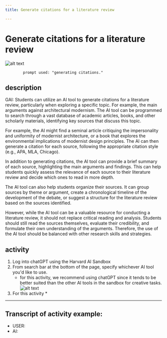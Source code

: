 ```yaml
---
title: Generate citations for a literature review

---
```


# Generate citations for a literature review

![alt text](https://files.slack.com/files-pri/T0HTW3H0V-F060HNWQDKQ/oue.png?pub_secret=e26401e401)

            prompt used: "generating citations."
            
## description
GAI: Students can utilize an AI tool to generate citations for a literature review, particularly when exploring a specific topic. For example, the main arguments against architectural modernism. The AI tool can be programmed to search through a vast database of academic articles, books, and other scholarly materials, identifying key sources that discuss this topic.

For example, the AI might find a seminal article critiquing the impersonality and uniformity of modernist architecture, or a book that explores the environmental implications of modernist design principles. The AI can then generate a citation for each source, following the appropriate citation style (e.g., APA, MLA, Chicago).

In addition to generating citations, the AI tool can provide a brief summary of each source, highlighting the main arguments and findings. This can help students quickly assess the relevance of each source to their literature review and decide which ones to read in more depth.

The AI tool can also help students organize their sources. It can group sources by theme or argument, create a chronological timeline of the development of the debate, or suggest a structure for the literature review based on the sources identified.

However, while the AI tool can be a valuable resource for conducting a literature review, it should not replace critical reading and analysis. Students should still read the sources themselves, evaluate their credibility, and formulate their own understanding of the arguments. Therefore, the use of the AI tool should be balanced with other research skills and strategies.


## activity
1. Log into chatGPT using the Harvard AI Sandbox
2. From search bar at the bottom of the page, specify whichever AI tool you'd like to use.
    * for this activity, we recommend using chatGPT since it tends to be better suited than the other AI tools in the sandbox for creative tasks.
![alt text](https://files.slack.com/files-pri/T0HTW3H0V-F0612HG51ND/video_to_gif__6_..gif?pub_secret=4e1c91c9ce)
3. For this activity
    * 

---

## Transcript of activity example:

* USER:
* AI: 